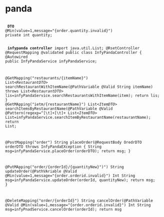 # panda
<p> <code> 
<b> DTO </b>
@Min(value=1,message="{order.quantity.invalid}")
private int quantity;

<b> infypanda controller</b>
import java.util.List;
@RsetController
@RequestMapping
@validated
public class InfyPandaController {
  @Autowired
  public InfyPandaService infyPandaService;

  @GetMapping("restaurants/{itemName}")
  List<*RestaurantDTO*> searchRestaurantWithItemName(@PathVariable @Valid String itemName) throws
    List<*RestaurantDTO*> lis=infyPandaService.searchRestaurantsWithItemName(item);
    return lis;
  }
  @GetMApping("ietm/{restaurantName}")
  List<*ItemDTO*> searchItemsByRestaurantName(@PathVariable @Valid @Pattern(regexp=^[\t]+[\t]+
    List<*ItemDTO*> List=infyPandaService.searchItemByRestaurantName(restaurantName);
    return List;

  @PostMapping("order")
  String placeOrder(@RequestBody OredrDTO orderDTO throws InfyPandaEXception {
    String msg=infyPandaService.placeOrder(orderDTO);
    return msg;
  }
    
  @PutMApping("order/{orderId}/{quantityNew}")")
  String updateOrder(@PathVAriable @Valid @Min(value=1,message="{order.orderid.invalid}") Int
    String msg=infyPandaService.updateOrder(orderId, quantityNew);
    return msg;
  }

  @DeleteMapping("order/{orderId}")
  String cancelOrder(@PathVariable @Valid @Min(value=1,message="{order.orderid.invalid}") Int
    String msg=infyPnadService.cancelOrder(orderId);
    return msg











  
</code></p>
